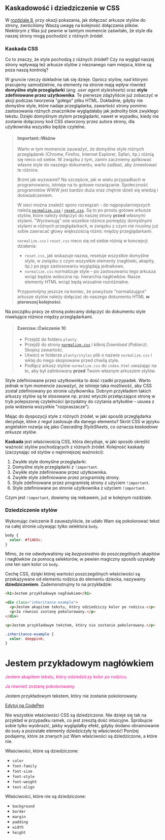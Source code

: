 ## Kaskadowość i dziedziczenie w CSS

W [rozdziale 8](../../css-code/README.md), przy okazji pokazania, jak dołączać arkusze stylów do strony, zwróciliśmy Waszą uwagę na kolejność dołączania plików. Niektórym z Was już pewnie w tamtym momencie zaświtało, że style dla naszej strony mogą pochodzić z różnych źródeł.

### Kaskada CSS

Co to znaczy, że style pochodzą z różnych źródeł? Czy na wygląd naszej strony wpływają też arkusze stylów z nieznanego nam miejsca, które są poza naszą kontrolą?

W gruncie rzeczy dokładnie tak się dzieje. Oprócz stylów, nad którymi pracujemy samodzielnie, na elementy na stronie mają wpływ również <b>domyślne style przeglądarki</b> (ang. <i>user agent stylesheets</i>) oraz <b>style zdefiniowane przez użytkownika</b>. Te pierwsze zdążyliście już zobaczyć w akcji podczas tworzenia "gołego" pliku HTML. Dokładnie, gdyby nie domyślne style, które nadaje przeglądarka, zawartość strony pomimo zastosowania różnych znaczników wyglądałaby jak jednolity blok zwykłego tekstu. Dzięki domyślnym stylom przeglądarki, nawet w wypadku, kiedy nie zostanie dołączony kod CSS stworzony przez autora strony, dla użytkownika wszystko będzie czytelne.

> #### Important::Ważne
>
> Warto w tym momencie zauważyć, że domyślne style różnych przeglądarek (Chrome, Firefox, Internet Explorer, Safari, itp.) różnią się nieco od siebie. W związku z tym, zanim zaczniemy aplikować własne style do naszego dokumentu, warto zadbać, aby zniwelować te różnice.
>
> Brzmi jak wyzwanie? Na szczęście, jak w wielu przypadkach w programowaniu, istnieje na to gotowe rozwiązanie. Społeczność programistów WWW jest bardzo duża oraz chętnie dzieli się wiedzą i doświadczeniem.
>
> W sieci można znaleźć sporo rozwiązań - do najpopularniejszych należą [`normalize.css`](https://necolas.github.io/normalize.css/) i [`reset.css`](http://meyerweb.com/eric/tools/css/reset/). Są to po prostu gotowe arkusze stylów, które należy dołączyć do naszej strony **przed** własnymi stylami. "Wyrównują" one wszelkie różnice pomiędzy domyślnymi stylami w różnych przeglądarkach, w związku z czym nie musimy już sobie zawracać głowy większością różnic między przeglądarkami.
>
> `normalize.css` i `reset.css` nieco się od siebie różnią w koncepcji działania:
> - `reset.css`, jak wskazuje nazwa, resetuje wszystkie domyślne style, w związku z czym wszystkie elementy (nagłówki, akapity, itp.) po jego zastosowaniu wyglądają jednakowo.
> - `normalize.css` normalizuje style – po zastosowaniu tego arkusza wciąż będzie widoczna np. hierarchia nagłówków. Nasze elementy HTML wciąż będą wizualnie rozróżnialne.
>
> Przypomnijmy jeszcze na koniec, że powyższe "normalizujące" arkusze stylów należy dołączać do naszego dokumentu HTML **w pierwszej kolejności**.

Na początku pracy ze stroną polecamy dołączyć do dokumentu style niwelujące różnice między przeglądarkami.

> #### Exercise::Ćwiczenie 10
>
> - Przejdź do folderu `planty`.
> - Przejdź do strony [`normalize.css`](https://necolas.github.io/normalize.css/) i kilknij <i>Download</i> (<i>Pobierz</i>). Skopiuj zawartość.
> - Utwórz w folderze `planty/styles` plik o nazwie `normalize.css` i wklej do niego skopiowane przed chwilą style.
> - Podłącz arkusz stylów `normalize.css` do `index.html` uważając na to, aby był zalinkowany **przed** Twoim własnym arkuszem stylów.

Style zdefiniowane przez użytkownika to dość rzadki przypadek. Warto jednak w tym momencie zauważyć, że istnieje taka możliwość, aby CSS został zdefiniowany po stronie użytkownika. Dobrym przykładem takich arkuszy stylów są te stosowane np. przez wtyczki przełączające stronę w tryb polepszonej czytelności (przydatny do czytania artykułów – usuwa z pola widzenia wszystkie "rozpraszacze").

Mając do dyspozycji style z różnych źródeł, w jaki sposób przeglądarka decyduje, które z reguł zastosuje dla danego elementu? Skrót CSS w języku angielskim rozwija się jako <i>Cascading StyleSheets</i>, co oznacza <i>kaskadowe arkusze stylów</i>.

<b>Kaskada</b> jest właściwością CSS, która decyduje, w jaki sposób określić ważność stylów pochodzących z różnych źródeł. Kolejność kaskady (zaczynając od stylów o najmniejszej ważności):

1. Zwykłe style domyślne przeglądarki.
2. Domyślne style przeglądarki z `!important`.
3. Zwykłe style zdefiniowane przez użytkownika.
4. Zwykłe style zdefiniowane przez programistę strony.
5. Style zdefiniowane przez programistę strony z użyciem `!important`.
6. Style zdefiniowane po stronie użytkownika z użyciem `!important`.

Czym jest `!important`, dowiemy się niebawem, już w kolejnym rozdziale.

### Dziedziczenie stylów

Wykonując ćwiczenie 8 zauważyliście, że udało Wam się pokolorować tekst na całej stronie używając tylko selektora `body`.

```css
body {
  color: #f14b5c;
}
```

Mimo, że nie odwoływaliśmy się <i>bezpośrednio</i> do poszczególnych akapitów i nagłówków za pomocą selektorów, w pewien magiczny sposób uzyskały one ten sam kolor co `body`.

Cechę CSS, dzięki której wartości poszczególnych właściwości są przekazywane od elementu rodzica do elementu dziecka, nazywamy <b>dziedziczeniem</b>. Zademonstrujmy to na przykładzie:

```html
<h1>Jestem przykładowym nagłówkiem</h1>

<div class="inheritance-example">
  <p>Jestem akapitem tekstu, który odziedziczy kolor po rodzicu.</p>
  <p>Ja również zostanę pokolorowany.</p>
</div>

<p>Jestem przykładowym tekstem, który nie zostanie pokolorowany.</p>
```

```css
.inheritance-example {
  color: deeppink;
}
```

<div class="example-wrapper">
  <h1>Jestem przykładowym nagłówkiem</h1>
  <div style="color:deeppink;">
    <p style="color:deeppink;">Jestem akapitem tekstu, który odziedziczy kolor po rodzicu.</p>
    <p style="color:deeppink;">Ja również zostanę pokolorowany.</p>
  </div>
  <p>Jestem przykładowym tekstem, który nie zostanie pokolorowany.</p>
</div>

<a href="http://codepen.io/theawwwesomes/pen/GqONLB" class="codepen-link">Edytuj na CodePen</a>

Nie wszystkie właściwości CSS są dziedziczone. Nie dzieje się tak na przykład w przypadku ramek, co jest zresztą dość intuicyjne. Spróbujcie sobie tylko wyobrazić, jakby wyglądałby efekt, gdyby dodano obramowanie do `body` a pozostałe elementy dziedziczyły tę właściwość! Poniżej podajemy, które ze znanych już Wam właściwości są dziedziczone, a które nie.

Właściwości, które są dziedziczone:

- `color`
- `font-family`
- `font-size`
- `font-style`
- `font-weight`
- `text-align`

Właściwości, które nie są dziedziczone:

- `background`
- `border`
- `margin`
- `padding`
- `width`
- `height`
